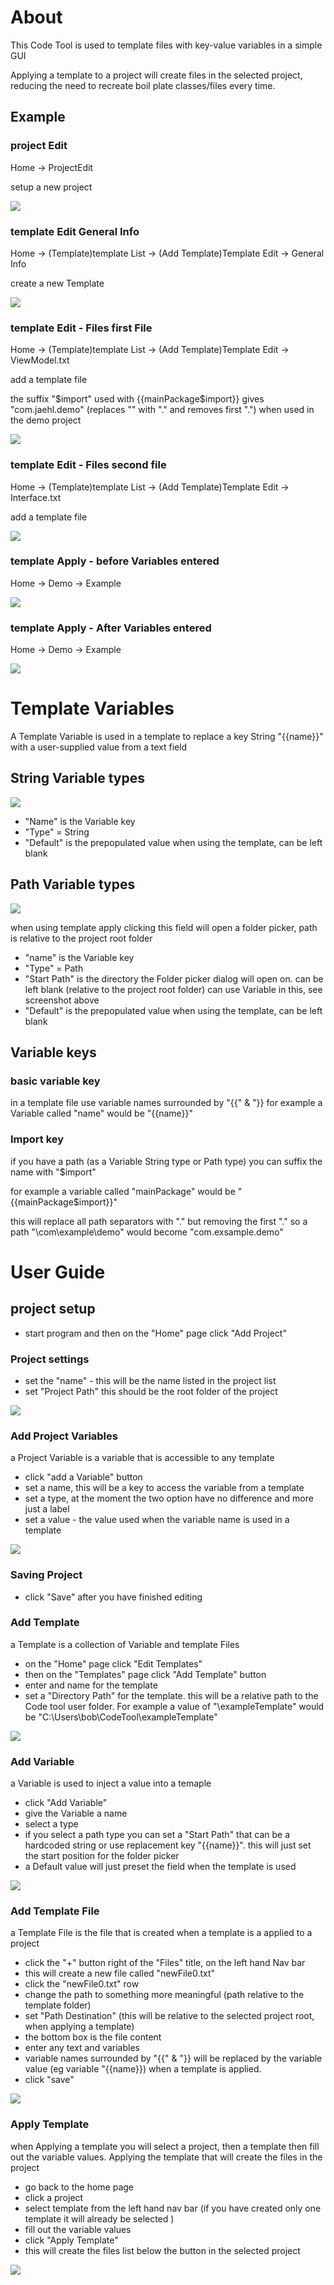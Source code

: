 # About
This Code Tool is used to template files with key-value variables in a simple GUI

Applying a template to a project will create files in the selected project, reducing the need to recreate boil plate classes/files every time.

## Example

### project Edit

Home -> ProjectEdit

setup a new project

![](/readmeScreenshots/exsample0.png)

### template Edit General Info

Home -> (Template)template List -> (Add Template)Template Edit -> General Info

create a new Template

![](/readmeScreenshots/exsample1.png)

### template Edit - Files first File

Home -> (Template)template List -> (Add Template)Template Edit -> ViewModel.txt

add a template file

the suffix "$import" used with {{mainPackage$import}} gives "com.jaehl.demo" (replaces "\" with "." and removes first ".") when used in the demo project

![](/readmeScreenshots/exsample2.png)

### template Edit - Files second file

Home -> (Template)template List -> (Add Template)Template Edit -> Interface.txt

add a template file

![](/readmeScreenshots/exsample3.png)

### template Apply - before Variables entered

Home -> Demo -> Example

![](/readmeScreenshots/exsample4.png)

### template Apply - After Variables entered

Home -> Demo -> Example

![](/readmeScreenshots/exsample5.png)

# Template Variables

A Template Variable is used in a template to replace a key String "{{name}}" with a user-supplied value from a text field

## String Variable types
![](/readmeScreenshots/variableString.png)

- "Name" is the Variable key
- "Type" = String
- "Default" is the prepopulated value when using the template, can be left blank

## Path Variable types
![](/readmeScreenshots/variablePath.png)

when using template apply clicking this field will open a folder picker, path is relative to the project root folder
- "name" is the Variable key
- "Type" = Path
- "Start Path" is the directory the Folder picker dialog will open on. can be left blank (relative to the project root folder) can use Variable in this, see screenshot above
- "Default" is the prepopulated value when using the template, can be left blank

## Variable keys

### basic variable key
in a template file use variable names surrounded by "{{" & "}}
for example a Variable called "name" would be "{{name}}"

### Import key
if you have a path (as a Variable String type or Path type) you can suffix the name with "$import"

for example a variable called "mainPackage" would be "{{mainPackage$import}}"

this will replace all path separators with "." but removing the first "." so a path "\com\example\demo" would become "com.exsample.demo"

# User Guide

## project setup

- start program and then on the "Home" page click "Add Project"

### Project settings 
- set the "name" - this will be the name listed in the project list
- set "Project Path" this should be the root folder of the project

![](/readmeScreenshots/projectEdit1.png)

### Add Project Variables
a Project Variable is a variable that is accessible to any template
- click "add a Variable" button
- set a name, this will be a key to access the variable from a template
- set a type, at the moment the two option have no difference and more just a label
- set a value - the value used when the variable name is used in a template

![](/readmeScreenshots/projectEdit2.png)

### Saving Project
- click "Save" after you have finished editing

### Add Template

a Template is a collection of Variable and template Files

- on the "Home" page click "Edit Templates"
- then on the "Templates" page click "Add Template" button
- enter and name for the template
- set a "Directory Path" for the template. this will be a relative path to the Code tool user folder. 
For example a value of "\exampleTemplate" would be "C:\Users\bob\CodeTool\exampleTemplate"

![](/readmeScreenshots/templateEdit1.png)

### Add Variable
a Variable is used to inject a value into a temaple 
- click "Add Variable"
- give the Variable a name 
- select a type
- if you select a path type you can set a "Start Path" that can be a hardcoded string or use replacement key "{{name}}". this will just set the start position for the folder picker
- a Default value will just preset the field when the template is used

![](/readmeScreenshots/templateEdit2.png)

### Add Template File
a Template File is the file that is created when a template is a applied to a project

- click the "+" button right of the "Files" title, on the left hand Nav bar 
- this will create a new file called "newFile0.txt"
- click the "newFile0.txt" row
- change the path to something more meaningful (path relative to the template folder)
- set "Path Destination" (this will be relative to the selected project root, when applying a template)
- the bottom box is the file content
- enter any text and variables 
- variable names surrounded by "{{" & "}} will be replaced by the variable value (eg variable "{{name}}) when a template is applied.
- click "save"

![](/readmeScreenshots/templateEdit3.png)

### Apply Template
when Applying a template you will select a project, then a template then fill out the variable values.
Applying the template that will create the files in the project
- go back to the home page
- click a project
- select template from the left hand nav bar (if you have created only one template it will already be selected )
- fill out the variable values
- click "Apply Template"
- this will create the files list below the button in the selected project

![](/readmeScreenshots/templateApply1.png)
